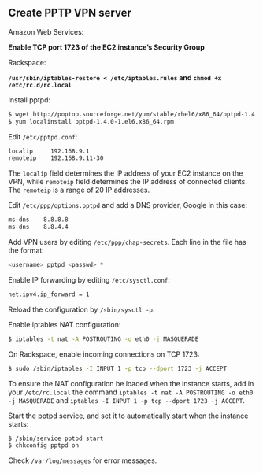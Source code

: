 Create PPTP VPN server
----------------------

Amazon Web Services:

__Enable TCP port 1723 of the EC2 instance’s Security Group__

Rackspace:

__`/usr/sbin/iptables-restore < /etc/iptables.rules` and `chmod +x /etc/rc.d/rc.local`__

Install pptpd:

```bash
$ wget http://poptop.sourceforge.net/yum/stable/rhel6/x86_64/pptpd-1.4.0-1.el6.x86_64.rpm
$ yum localinstall pptpd-1.4.0-1.el6.x86_64.rpm
```

Edit `/etc/pptpd.conf`:

```bash
localip     192.168.9.1
remoteip    192.168.9.11-30
```
The `localip` field determines the IP address of your EC2 instance on the VPN, while `remoteip` field determines the IP address of connected clients. The `remoteip` is a range of 20 IP addresses.

Edit `/etc/ppp/options.pptpd` and add a DNS provider, Google in this case:

```bash
ms-dns    8.8.8.8
ms-dns    8.8.4.4
```

Add VPN users by editing `/etc/ppp/chap-secrets`. Each line in the file has the format:

```bash
<username> pptpd <passwd> *
```
Enable IP forwarding by editing `/etc/sysctl.conf`:

```bash
net.ipv4.ip_forward = 1
```

Reload the configuration by `/sbin/sysctl -p`.

Enable iptables NAT configuration:

```bash
$ iptables -t nat -A POSTROUTING -o eth0 -j MASQUERADE
```

On Rackspace, enable incoming connections on TCP 1723:
```bash
$ sudo /sbin/iptables -I INPUT 1 -p tcp --dport 1723 -j ACCEPT
```

To ensure the NAT configuration be loaded when the instance starts, add in your `/etc/rc.local` the command `iptables -t nat -A POSTROUTING -o eth0 -j MASQUERADE` and `iptables -I INPUT 1 -p tcp --dport 1723 -j ACCEPT`.

Start the pptpd service, and set it to automatically start when the instance starts:

```bash
$ /sbin/service pptpd start
$ chkconfig pptpd on
```

Check `/var/log/messages` for error messages.
